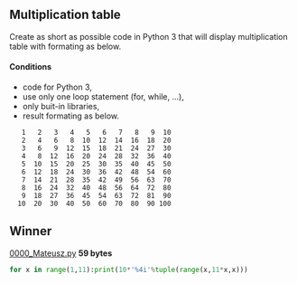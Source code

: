 ## Multiplication table 

Create as short as possible code in Python 3 that will display multiplication table with formating as below.

#### Conditions
*  code for Python 3,
*  use only one loop statement (for, while, ...),
*  only buit-in libraries,
*  result formating as below.

```
   1   2   3   4   5   6   7   8   9  10
   2   4   6   8  10  12  14  16  18  20
   3   6   9  12  15  18  21  24  27  30
   4   8  12  16  20  24  28  32  36  40
   5  10  15  20  25  30  35  40  45  50
   6  12  18  24  30  36  42  48  54  60
   7  14  21  28  35  42  49  56  63  70
   8  16  24  32  40  48  56  64  72  80
   9  18  27  36  45  54  63  72  81  90
  10  20  30  40  50  60  70  80  90 100
```

## Winner

[0000_Mateusz.py](0000_Mateusz.py) **59 bytes**
```python
for x in range(1,11):print(10*'%4i'%tuple(range(x,11*x,x)))
```
